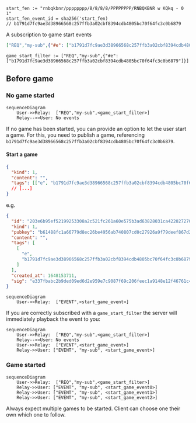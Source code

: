 ```
start_fen := "rnbqkbnr/pppppppp/8/8/8/8/PPPPPPPP/RNBQKBNR w KQkq - 0 1"
start_fen_event_id = sha256('start_fen)
// b1791d7fc9ae3d38966568c257ffb3a02cbf8394cdb4805bc70f64fc3c0b6879
```

A subscription to game start events
```json
["REQ","my-sub",{"#e": ["b1791d7fc9ae3d38966568c257ffb3a02cbf8394cdb4805bc70f64fc3c0b6879"]}]
```

```
game_start_filter := ["REQ","my-sub",{"#e": ["b1791d7fc9ae3d38966568c257ffb3a02cbf8394cdb4805bc70f64fc3c0b6879"]}]
```

## Before game
### No game started
```mermaid
sequenceDiagram
    User->>Relay:  ["REQ","my-sub",<game_start_filter>]
    Relay-->>User: No events
```
If no game has been started, you can provide an option to let the user start a game.
For this, you need to publish a game, referencing `b1791d7fc9ae3d38966568c257ffb3a02cbf8394cdb4805bc70f64fc3c0b6879`.

#### Start a game

```json
{
  "kind": 1,
  "content": "",
  "tags": [["e", "b1791d7fc9ae3d38966568c257ffb3a02cbf8394cdb4805bc70f64fc3c0b6879"]],
  // [...]
}
```
e.g.
```json
{
  "id": "203e6b95ef52199253308a2c521fc261a60e575b3ad63828031ca4220272702c",
  "kind": 1,
  "pubkey": "b61488fc1a66779d8ec26be4956ab740807cd0c27926a9f79deef867d2e29bc7",
  "content": "",
  "tags": [
    [
      "e",
      "b1791d7fc9ae3d38966568c257ffb3a02cbf8394cdb4805bc70f64fc3c0b6879"
    ]
  ],
  "created_at": 1648153711,
  "sig": "e337fbabc2b9ded09ed6d2e959e7c9087f69c206feec1a9148e12f46761c4d0df67b6b529aba69b6f245d62ef3b891468abc15f99d98160289a727f76f3e26c5"
}
```
```mermaid
sequenceDiagram
    User->>Relay:  ["EVENT",<start_game_event>]
```

If you are correctly subscribed with a `game_start_filter` the server will immediately playback the event to you:

```mermaid
sequenceDiagram
    User->>Relay:  ["REQ","my-sub",<game_start_filter>]
    Relay-->>User: No events
    User->>Relay:  ["EVENT",<start_game_event>]
    Relay->>User: ["EVENT", "my-sub", <start_game_event>]
```


### Game started
```mermaid
sequenceDiagram
    User->>Relay:  ["REQ","my-sub",<game_start_filter>]
    Relay->>User: ["EVENT", "my-sub", <start_game_event0>]
    Relay->>User: ["EVENT", "my-sub", <start_game_event1>]
    Relay->>User: ["EVENT", "my-sub", <start_game_event2>]
```

Always expect multiple games to be started. Client can choose one their own which one to follow.

### 